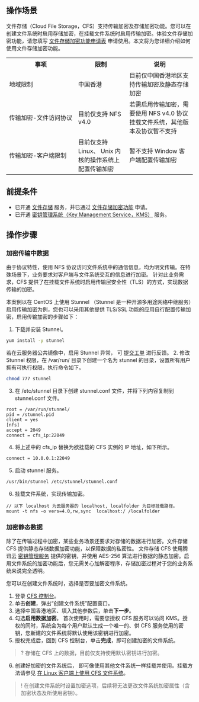 ## 操作场景
文件存储（Cloud File Storage，CFS）支持传输加密及存储加密功能。您可以在创建文件系统时启用存储加密，在挂载文件系统时启用传输加密。体验文件存储加密功能，请您填写 [文件存储加密功能申请表](https://cloud.tencent.com/apply/p/alop3uh2szt) 申请使用。本文将为您详细介绍如何使用文件存储加密功能。

<table>
   <tr>
      <th>事项</th>
      <th>限制</th>
      <th>说明</th>
   </tr>
   <tr>
      <td>地域限制</td>
      <td>中国香港</td>
      <td>目前仅中国香港地区支持传输加密及静态存储加密</td>
   </tr>
   <tr>
      <td nowrap="nowrap">传输加密-文件访问协议</td>
      <td>目前仅支持 NFS v4.0</td>
      <td>若需启用传输加密，需要使用 NFS v4.0 协议挂载文件系统，其他版本及协议暂不支持</td>
   </tr>
   <tr>
      <td nowrap="nowrap">传输加密-客户端限制</td>
      <td>目前仅支持 Linux、 Unix 内核的操作系统上配置传输加密</td>
      <td>暂不支持 Window 客户端配置传输加密</td>
   </tr>
</table>



## 前提条件
- 已开通 [文件存储](https://cloud.tencent.com/product/cfs) 服务，并已通过 [文件存储加密功能](https://cloud.tencent.com/apply/p/alop3uh2szt) 申请。
- 已开通 [密钥管理系统（Key Management Service，KMS）](https://cloud.tencent.com/document/product/573/34388) 服务。



## 操作步骤
### 加密传输中数据
由于协议特性，使用 NFS 协议访问文件系统中的通信信息，均为明文传输。在特殊场景下，业务要求对客户端与文件系统交互的信息进行加密。 针对此业务需求，CFS 提供了在挂载文件系统时启用传输层安全性（TLS）的方式，实现数据传输的加密。

本案例以在 CentOS 上使用 Stunnel （Stunnel 是一种开源多用途网络中继服务）启用传输加密为例，您也可以采用其他提供 TLS/SSL 功能的应用自行配置传输加密，启用传输加密的步骤如下：

1. 下载并安装 Stunnel。
```bash
yum install -y stunnel
```
若在云服务器公共镜像中，启用 Stunnel 异常， 可 [提交工单](https://console.cloud.tencent.com/workorder/category) 进行反馈。
2. 修改 Stunnel 权限，在 /var/run/ 目录下创建一个名为 stunnel 的目录，设置所有用户拥有可执行权限，执行命令如下。
```bash
chmod 777 stunnel
```
3. 在 /etc/stunnel 目录下创建 stunnel.conf 文件，并将下列内容复制到 stunnel.conf 文件。
```
root = /var/run/stunnel/
pid = /stunnel.pid
client = yes
[nfs]
accept = 2049
connect = cfs_ip:22049
```
4. 将上述中的 cfs_ip 替换为欲挂载的 CFS 实例的 IP 地址，如下所示。
```bash
connect = 10.0.0.1:22049
```
5. 启动 stunnel 服务。
```bash
/usr/bin/stunnel /etc/stunnel/stunnel.conf
```
6. 挂载文件系统，实现传输加密。
```
// 以下 localhost 为云服务器的 localhost, localfolder 为目标挂载路径。
mount -t nfs -o vers=4.0,rw,sync  localhost:/ /localfolder
```

### 加密静态数据

除了在传输过程中加密，某些业务场景还要求对存储的数据进行加密。文件存储 CFS 提供静态存储数据加密功能，以保障数据的私密性。
文件存储 CFS 使用腾讯云 [密钥管理服务](https://cloud.tencent.com/document/product/573) 提供的密钥，并使用 AES-256 算法进行数据的静态加密。启用文件系统的加密功能后，您无需关心加解密程序，存储加密过程对于您的业务系统来说完全透明。

您可以在创建文件系统时，选择是否要加密文件系统。
1. 登录 [CFS 控制台](https://console.cloud.tencent.com/cfs)。
2. 单击**创建**，弹出“创建文件系统”配置窗口。
3. 选择中国香港地区、填入其他参数后，单击**下一步**。
4. 勾选**启用数据加密**。 首次使用时，需要您授权 CFS 服务可以访问 KMS。授权的同时，系统会为每个用户默认生成一个唯一的、供 CFS 服务使用的密钥，您新建的文件系统将默认使用该密钥进行加密。
5. 授权完成后，回到 CFS 控制台，单击**完成**，即可创建加密的文件系统。
>? 存储在 CFS 上的数据，目前仅支持使用默认密钥进行加密。
>
6. 创建好加密的文件系统后， 即可像使用其他文件系统一样挂载并使用。挂载方法请参见 [ 在 Linux 客户端上使用 CFS 文件系统](https://cloud.tencent.com/document/product/582/11523)。
>! 在创建文件系统时设置加密选项，后续将无法更改文件系统加密属性（含加密状态及所使用密钥）。
>

